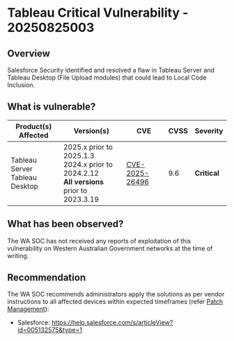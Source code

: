 # Tableau Critical Vulnerability - 20250825003

## Overview

Salesforce Security identified and resolved a flaw in Tableau Server and Tableau Desktop (File Upload modules) that could lead to Local Code Inclusion.

## What is vulnerable?

| Product(s) Affected                 | Version(s)                                                                                       | CVE                                                               | CVSS | Severity     |
| ----------------------------------- | ------------------------------------------------------------------------------------------------ | ----------------------------------------------------------------- | ---- | ------------ |
| Tableau Server <br> Tableau Desktop | 2025.x prior to 2025.1.3 <br> 2024.x prior to 2024.2.12 <br> **All versions** prior to 2023.3.19 | [CVE-2025-26496](https://nvd.nist.gov/vuln/detail/CVE-2025-26496) | 9.6  | **Critical** |

## What has been observed?

The WA SOC has not received any reports of exploitation of this vulnerability on Western Australian Government networks at the time of writing.

## Recommendation

The WA SOC recommends administrators apply the solutions as per vendor instructions to all affected devices within expected timeframes (refer [Patch Management](../guidelines/patch-management.md)):

- Salesforce: <https://help.salesforce.com/s/articleView?id=005132575&type=1>
